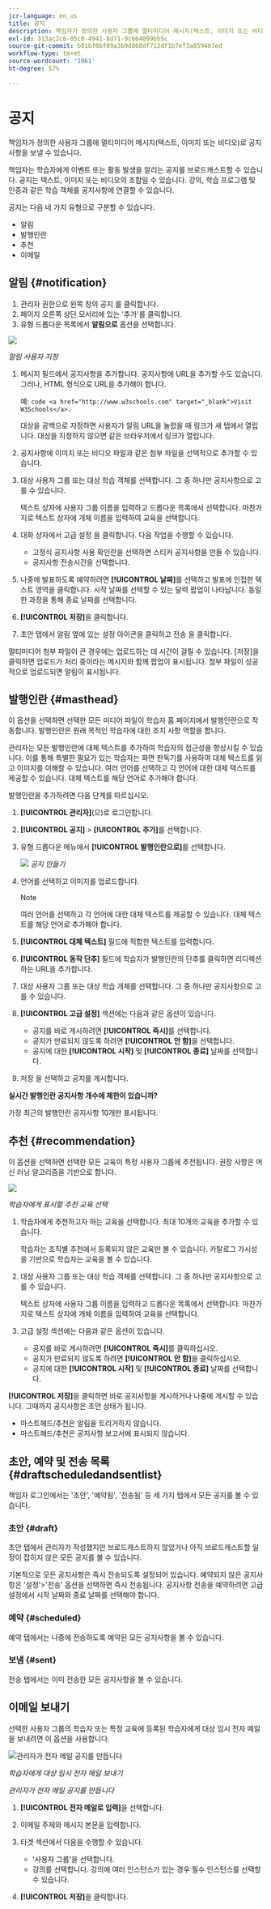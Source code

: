 ```yaml
---
jcr-language: en_us
title: 공지
description: 책임자가 정의한 사용자 그룹에 멀티미디어 메시지(텍스트, 이미지 또는 비디오)로 공지사항을 보낼 수 있습니다.
exl-id: 313ac2c6-05c0-4941-8d71-9c664099bb5c
source-git-commit: b01bf6bf89a3b9d860df712df1b7ef3a859407ed
workflow-type: tm+mt
source-wordcount: '1061'
ht-degree: 57%

---
```


# 공지

책임자가 정의한 사용자 그룹에 멀티미디어 메시지(텍스트, 이미지 또는 비디오)로 공지사항을 보낼 수 있습니다.

책임자는 학습자에게 이벤트 또는 활동 발생을 알리는 공지를 브로드캐스트할 수 있습니다. 공지는 텍스트, 이미지 또는 비디오의 조합일 수 있습니다. 강의, 학습 프로그램 및 인증과 같은 학습 객체를 공지사항에 연결할 수 있습니다.

공지는 다음 네 가지 유형으로 구분할 수 있습니다.

* 알림
* 발행인란
* 추천
* 이메일

## 알림 {#notification}

1. 관리자 권한으로 왼쪽 창의 공지 를 클릭합니다.
1. 페이지 오른쪽 상단 모서리에 있는 &#39;추가&#39;를 클릭합니다.
1. 유형 드롭다운 목록에서 **알림으로** 옵션을 선택합니다.

![](assets/as-notofocation.png)

*알림 사용자 지정*

1. 메시지 필드에서 공지사항을 추가합니다. 공지사항에 URL을 추가할 수도 있습니다. 그러나, HTML 형식으로 URL을 추가해야 합니다.

   예: `code <a href="http://www.w3schools.com" target="_blank">Visit W3Schools</a>.`

   대상을 공백으로 지정하면 사용자가 알림 URL을 눌렀을 때 링크가 새 탭에서 열립니다. 대상을 지정하지 않으면 같은 브라우저에서 링크가 열립니다.

1. 공지사항에 이미지 또는 비디오 파일과 같은 첨부 파일을 선택적으로 추가할 수 있습니다.
1. 대상 사용자 그룹 또는 대상 학습 객체를 선택합니다. 그 중 하나만 공지사항으로 고를 수 있습니다.

   텍스트 상자에 사용자 그룹 이름을 입력하고 드롭다운 목록에서 선택합니다. 마찬가지로 텍스트 상자에 개체 이름을 입력하여 교육을 선택합니다.

1. 대화 상자에서 고급 설정 을 클릭합니다. 다음 작업을 수행할 수 있습니다.

   * 고정식 공지사항 사용 확인란을 선택하면 스티커 공지사항을 만들 수 있습니다.
   * 공지사항 전송시간을 선택합니다.

1. 나중에 발표하도록 예약하려면 **[!UICONTROL 날짜]**&#x200B;를 선택하고 발표에 인접한 텍스트 영역을 클릭합니다. 시작 날짜를 선택할 수 있는 달력 팝업이 나타납니다. 동일한 과정을 통해 종료 날짜를 선택합니다.
1. **[!UICONTROL 저장]**&#x200B;을 클릭합니다.
1. 초안 탭에서 알림 옆에 있는 설정 아이콘을 클릭하고 전송 을 클릭합니다.

멀티미디어 첨부 파일이 큰 경우에는 업로드하는 데 시간이 걸릴 수 있습니다. [저장]을 클릭하면 업로드가 처리 중이라는 메시지와 함께 팝업이 표시됩니다. 첨부 파일이 성공적으로 업로드되면 알림이 표시됩니다.

## 발행인란 {#masthead}

이 옵션을 선택하면 선택한 모든 미디어 파일이 학습자 홈 페이지에서 발행인란으로 작동합니다. 발행인란은 원래 목적인 학습자에 대한 조치 사항 역할을 합니다.

관리자는 모든 발행인란에 대체 텍스트를 추가하여 학습자의 접근성을 향상시킬 수 있습니다. 이를 통해 특별한 필요가 있는 학습자는 화면 판독기를 사용하여 대체 텍스트를 읽고 이미지를 이해할 수 있습니다. 여러 언어를 선택하고 각 언어에 대한 대체 텍스트를 제공할 수 있습니다. 대체 텍스트를 해당 언어로 추가해야 합니다.

발행인란을 추가하려면 다음 단계를 따르십시오.

1. **[!UICONTROL 관리자]**(으)로 로그인합니다.
2. **[!UICONTROL 공지]** > **[!UICONTROL 추가]**&#x200B;를 선택합니다.
3. 유형 드롭다운 메뉴에서 **[!UICONTROL 발행인란으로]**&#x200B;를 선택합니다.

   ![](assets/announcement.png)
   _공지 만들기_

4. 언어를 선택하고 이미지를 업로드합니다.

   >[!NOTE]
   >
   >여러 언어를 선택하고 각 언어에 대한 대체 텍스트를 제공할 수 있습니다. 대체 텍스트를 해당 언어로 추가해야 합니다.

5. **[!UICONTROL 대체 텍스트]** 필드에 적합한 텍스트를 입력합니다.
6. **[!UICONTROL 동작 단추]** 필드에 학습자가 발행인란의 단추를 클릭하면 리디렉션하는 URL을 추가합니다.
7. 대상 사용자 그룹 또는 대상 학습 개체를 선택합니다. 그 중 하나만 공지사항으로 고를 수 있습니다.
8. **[!UICONTROL 고급 설정]** 섹션에는 다음과 같은 옵션이 있습니다.

   * 공지를 바로 게시하려면 **[!UICONTROL 즉시]**&#x200B;를 선택합니다.
   * 공지가 만료되지 않도록 하려면 **[!UICONTROL 안 함]**&#x200B;을 선택합니다.
   * 공지에 대한 **[!UICONTROL 시작]** 및 **[!UICONTROL 종료]** 날짜를 선택합니다.
9. 저장 을 선택하고 공지를 게시합니다.

**실시간 발행인란 공지사항 개수에 제한이 있습니까?**

가장 최근의 발행인란 공지사항 10개만 표시됩니다.

## 추천 {#recommendation}

이 옵션을 선택하면 선택한 모든 교육이 특정 사용자 그룹에 추천됩니다. 권장 사항은 머신 러닝 알고리즘을 기반으로 합니다.

![](assets/recommendation-announcement.png)

*학습자에게 표시할 추천 교육 선택*

1. 학습자에게 추천하고자 하는 교육을 선택합니다. 최대 10개의 교육을 추가할 수 있습니다.

   학습자는 조직별 추천에서 등록되지 않은 교육만 볼 수 있습니다. 카탈로그 가시성을 기반으로 학습자는 교육을 볼 수 있습니다.

1. 대상 사용자 그룹 또는 대상 학습 객체를 선택합니다. 그 중 하나만 공지사항으로 고를 수 있습니다.

   텍스트 상자에 사용자 그룹 이름을 입력하고 드롭다운 목록에서 선택합니다. 마찬가지로 텍스트 상자에 개체 이름을 입력하여 교육을 선택합니다.

1. 고급 설정 섹션에는 다음과 같은 옵션이 있습니다.

   * 공지를 바로 게시하려면 **[!UICONTROL 즉시]**&#x200B;를 클릭하십시오.
   * 공지가 만료되지 않도록 하려면 **[!UICONTROL 안 함]**&#x200B;을 클릭하십시오.
   * 공지에 대한 **[!UICONTROL 시작]** 및 **[!UICONTROL 종료]** 날짜를 선택합니다.

   <!--![](assets/advanced-settings.png)-->

**[!UICONTROL 저장]**&#x200B;을 클릭하면 바로 공지사항을 게시하거나 나중에 게시할 수 있습니다. 그때까지 공지사항은 초안 상태가 됩니다.

* 마스트헤드/추천은 알림을 트리거하지 않습니다.
* 마스트헤드/추천은 공지사항 보고서에 표시되지 않습니다.

## 초안, 예약 및 전송 목록 {#draftscheduledandsentlist}

책임자 로그인에서는 &#39;초안&#39;, &#39;예약됨&#39;, &#39;전송됨&#39; 등 세 가지 탭에서 모든 공지를 볼 수 있습니다.

<!--![](assets/three-tabs-announcement1.png)-->

### 초안 {#draft}

초안 탭에서 관리자가 작성했지만 브로드캐스트하지 않았거나 아직 브로드캐스트할 일정이 잡히지 않은 모든 공지를 볼 수 있습니다.

기본적으로 모든 공지사항은 즉시 전송되도록 설정되어 있습니다. 예약되지 않은 공지사항은 &#39;설정&#39;>&#39;전송&#39; 옵션을 선택하면 즉시 전송됩니다. 공지사항 전송을 예약하려면 고급 설정에서 시작 날짜와 종료 날짜를 선택해야 합니다.

### 예약 {#scheduled}

예약 탭에서는 나중에 전송하도록 예약된 모든 공지사항을 볼 수 있습니다.

### 보냄 {#sent}

전송 탭에서는 이미 전송한 모든 공지사항을 볼 수 있습니다.

## 이메일 보내기

선택한 사용자 그룹의 학습자 또는 특정 교육에 등록된 학습자에게 대상 임시 전자 메일을 보내려면 이 옵션을 사용합니다.

![관리자가 전자 메일 공지를 만듭니다](assets/email-announcement-admin.png)

*학습자에게 대상 임시 전자 메일 보내기*

*관리자가 전자 메일 공지를 만듭니다*

1. **[!UICONTROL 전자 메일로 입력]**&#x200B;을 선택합니다.
1. 이메일 주제와 메시지 본문을 입력합니다.
1. 타겟 섹션에서 다음을 수행할 수 있습니다.

   * &#39;사용자 그룹&#39;을 선택합니다.
   * 강의를 선택합니다. 강의에 여러 인스턴스가 있는 경우 필수 인스턴스를 선택할 수 있습니다.

1. **[!UICONTROL 저장]**&#x200B;을 클릭합니다.
